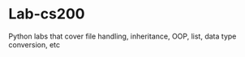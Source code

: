 # Lab-cs200
Python labs that cover file handling, inheritance, OOP, list, data type conversion, etc
